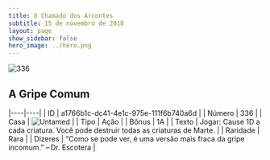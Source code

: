 ```yaml
---
title: O Chamado dos Arcontes
subtitle: 15 de novembro de 2018
layout: page
show_sidebar: false
hero_image: ../hero.png
---
```


![336](https://cdn.keyforgegame.com/media/card_front/pt/341_336_6J5XR2JH8X5G_pt.png)

## A Gripe Comum

|----|----|
| ID | a1766b1c-dc41-4e1c-975e-111f6b740a6d |
| Número | 336 |
| Casa | ![Untamed](https://archonarcana.com/images/thumb/b/bd/Untamed.png/22px-Untamed.png "Indomados") |
| Tipo | Ação |
| Bônus | 1A |
| Texto | Jogar: Cause 1D a cada criatura. Você pode destruir todas as criaturas de Marte. |
| Raridade | Rara |
| Dizeres | “Como se pode ver, é uma versão mais fraca  da gripe incomum.” – Dr. Escotera |
